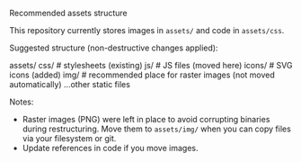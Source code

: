 Recommended assets structure

This repository currently stores images in `assets/` and code in `assets/css`.

Suggested structure (non-destructive changes applied):

assets/
  css/        # stylesheets (existing)
  js/         # JS files (moved here)
  icons/      # SVG icons (added)
  img/        # recommended place for raster images (not moved automatically)
  ...other static files

Notes:
- Raster images (PNG) were left in place to avoid corrupting binaries during restructuring.
  Move them to `assets/img/` when you can copy files via your filesystem or git.
- Update references in code if you move images.
